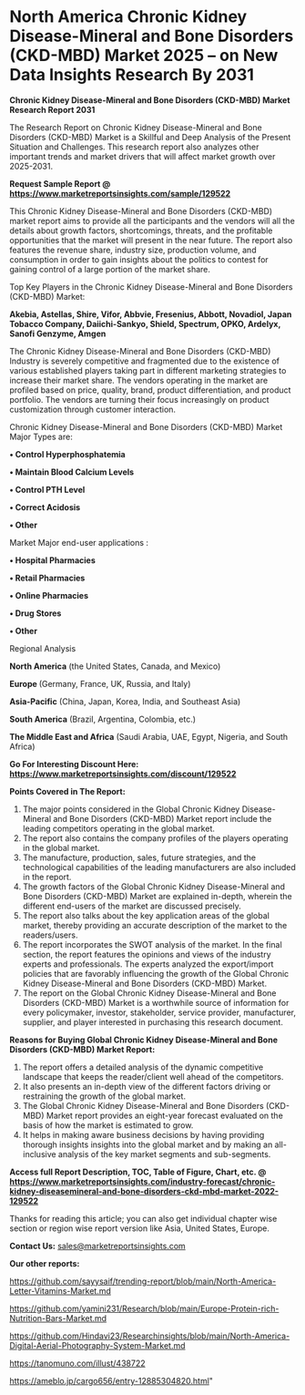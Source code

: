 # North America Chronic Kidney Disease-Mineral and Bone Disorders (CKD-MBD) Market 2025 – on New Data Insights Research By 2031

<strong>Chronic Kidney Disease-Mineral and Bone Disorders (CKD-MBD) Market Research Report 2031</strong>

The Research Report on Chronic Kidney Disease-Mineral and Bone Disorders (CKD-MBD) Market is a Skillful and Deep Analysis of the Present Situation and Challenges. This research report also analyzes other important trends and market drivers that will affect market growth over 2025-2031.

<strong>Request Sample Report @ <a href=https://www.marketreportsinsights.com/sample/129522>https://www.marketreportsinsights.com/sample/129522</a></strong>

This Chronic Kidney Disease-Mineral and Bone Disorders (CKD-MBD) market report aims to provide all the participants and the vendors will all the details about growth factors, shortcomings, threats, and the profitable opportunities that the market will present in the near future. The report also features the revenue share, industry size, production volume, and consumption in order to gain insights about the politics to contest for gaining control of a large portion of the market share.

Top Key Players in the Chronic Kidney Disease-Mineral and Bone Disorders (CKD-MBD) Market:

<strong>Akebia, Astellas, Shire, Vifor, Abbvie, Fresenius, Abbott, Novadiol, Japan Tobacco Company, Daiichi-Sankyo, Shield, Spectrum, OPKO, Ardelyx, Sanofi Genzyme, Amgen</strong>

The Chronic Kidney Disease-Mineral and Bone Disorders (CKD-MBD) Industry is severely competitive and fragmented due to the existence of various established players taking part in different marketing strategies to increase their market share. The vendors operating in the market are profiled based on price, quality, brand, product differentiation, and product portfolio. The vendors are turning their focus increasingly on product customization through customer interaction.

Chronic Kidney Disease-Mineral and Bone Disorders (CKD-MBD) Market Major Types are:

<strong>• Control Hyperphosphatemia

• Maintain Blood Calcium Levels

• Control PTH Level

• Correct Acidosis

• Other</strong>

Market Major end-user applications :

<strong>• Hospital Pharmacies

• Retail Pharmacies

• Online Pharmacies

• Drug Stores 

• Other</strong>

Regional Analysis

</u><strong><b>North America</b></strong> (the United States, Canada, and Mexico)

<strong><b>Europe </b></strong>(Germany, France, UK, Russia, and Italy)

<strong><b>Asia-Pacific</b></strong> (China, Japan, Korea, India, and Southeast Asia)

<strong><b>South America</b></strong> (Brazil, Argentina, Colombia, etc.)

<strong><b>The Middle East and Africa</b></strong> (Saudi Arabia, UAE, Egypt, Nigeria, and South Africa)

<strong>Go For Interesting Discount Here: <a href=https://www.marketreportsinsights.com/discount/129522>https://www.marketreportsinsights.com/discount/129522</a></strong>

<strong>Points Covered in The Report:</strong>
<ol>
  <li>The major points considered in the Global Chronic Kidney Disease-Mineral and Bone Disorders (CKD-MBD) Market report include the leading competitors operating in the global market.</li>
  <li>The report also contains the company profiles of the players operating in the global market.</li>
  <li>The manufacture, production, sales, future strategies, and the technological capabilities of the leading manufacturers are also included in the report.</li>
  <li>The growth factors of the Global Chronic Kidney Disease-Mineral and Bone Disorders (CKD-MBD) Market are explained in-depth, wherein the different end-users of the market are discussed precisely.</li>
  <li>The report also talks about the key application areas of the global market, thereby providing an accurate description of the market to the readers/users.</li>
  <li>The report incorporates the SWOT analysis of the market. In the final section, the report features the opinions and views of the industry experts and professionals. The experts analyzed the export/import policies that are favorably influencing the growth of the Global Chronic Kidney Disease-Mineral and Bone Disorders (CKD-MBD) Market.</li>
  <li>The report on the Global Chronic Kidney Disease-Mineral and Bone Disorders (CKD-MBD) Market is a worthwhile source of information for every policymaker, investor, stakeholder, service provider, manufacturer, supplier, and player interested in purchasing this research document.</li>
</ol>
<strong>Reasons for Buying Global Chronic Kidney Disease-Mineral and Bone Disorders (CKD-MBD) Market Report:</strong>

<ol>
  <li>The report offers a detailed analysis of the dynamic competitive landscape that keeps the reader/client well ahead of the competitors.</li>
  <li>It also presents an in-depth view of the different factors driving or restraining the growth of the global market.</li>
  <li>The Global Chronic Kidney Disease-Mineral and Bone Disorders (CKD-MBD) Market report provides an eight-year forecast evaluated on the basis of how the market is estimated to grow.</li>
  <li>It helps in making aware business decisions by having providing thorough insights insights into the global market and by making an all-inclusive analysis of the key market segments and sub-segments.</li>
</ol>
<strong>Access full Report Description, TOC, Table of Figure, Chart, etc. @ <a href=https://www.marketreportsinsights.com/industry-forecast/chronic-kidney-diseasemineral-and-bone-disorders-ckd-mbd-market-2022-129522>https://www.marketreportsinsights.com/industry-forecast/chronic-kidney-diseasemineral-and-bone-disorders-ckd-mbd-market-2022-129522</a></strong>


Thanks for reading this article; you can also get individual chapter wise section or region wise report version like Asia, United States, Europe.

<strong>Contact Us:</strong>
sales@marketreportsinsights.com

<strong>Our other reports:</strong>

<a href=https://github.com/sayysaif/trending-report/blob/main/North-America-Letter-Vitamins-Market.md>https://github.com/sayysaif/trending-report/blob/main/North-America-Letter-Vitamins-Market.md</a>

<a href=https://github.com/yamini231/Research/blob/main/Europe-Protein-rich-Nutrition-Bars-Market.md>https://github.com/yamini231/Research/blob/main/Europe-Protein-rich-Nutrition-Bars-Market.md</a>

<a href=https://github.com/Hindavi23/Researchinsights/blob/main/North-America-Digital-Aerial-Photography-System-Market.md>https://github.com/Hindavi23/Researchinsights/blob/main/North-America-Digital-Aerial-Photography-System-Market.md</a>

<a href=https://tanomuno.com/illust/438722>https://tanomuno.com/illust/438722</a>

<a href=https://ameblo.jp/cargo656/entry-12885304820.html>https://ameblo.jp/cargo656/entry-12885304820.html</a>"
